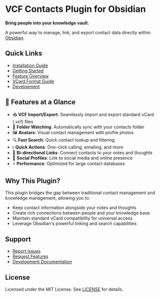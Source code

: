 
# VCF Contacts Plugin for Obsidian

**Bring people into your knowledge vault.**

A powerful way to manage, link, and export contact data directly within [Obsidian](https://obsidian.md).

## Quick Links

- [Installation Guide](docs/installation.md)
- [Getting Started](docs/getting-started.md)
- [Feature Overview](docs/features.md)
- [VCard Format Guide](docs/vcard-format.md)
- [Development](docs/development.md)

## 🚀 Features at a Glance

- 📥 **VCF Import/Export**: Seamlessly import and export standard vCard (.vcf) files
- 📂 **Folder Watching**: Automatically sync with your contacts folder
- 🖼️ **Avatars**: Visual contact management with profile photos
- 🔍 **Fast Search**: Quick contact lookup and filtering
- 📞 **Quick Actions**: One-click calling, emailing, and more
- 🔗 **Bi-directional Links**: Connect contacts to your notes and thoughts
- 📱 **Social Profiles**: Link to social media and online presence
- ⚡ **Performance**: Optimized for large contact databases

## Why This Plugin?

This plugin bridges the gap between traditional contact management and knowledge management, allowing you to:

- Keep contact information alongside your notes and thoughts
- Create rich connections between people and your knowledge base
- Maintain standard vCard compatibility for universal access
- Leverage Obsidian's powerful linking and search capabilities

## Support

- [Report Issues](https://github.com/iandennismiller/obsidian-vcf-contacts/issues)
- [Request Features](https://github.com/iandennismiller/obsidian-vcf-contacts/discussions)
- [Development Documentation](docs/development.md)

## License

Licensed under the MIT License. See [LICENSE](LICENSE) for details.
